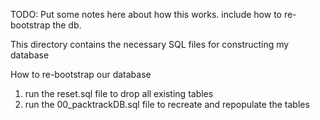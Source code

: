 TODO: Put some notes here about how this works. include how to re-bootstrap the db.

This directory contains the necessary SQL files for constructing my database

How to re-bootstrap our database
1. run the reset.sql file to drop all existing tables
2. run the 00_packtrackDB.sql file to recreate and repopulate the tables
